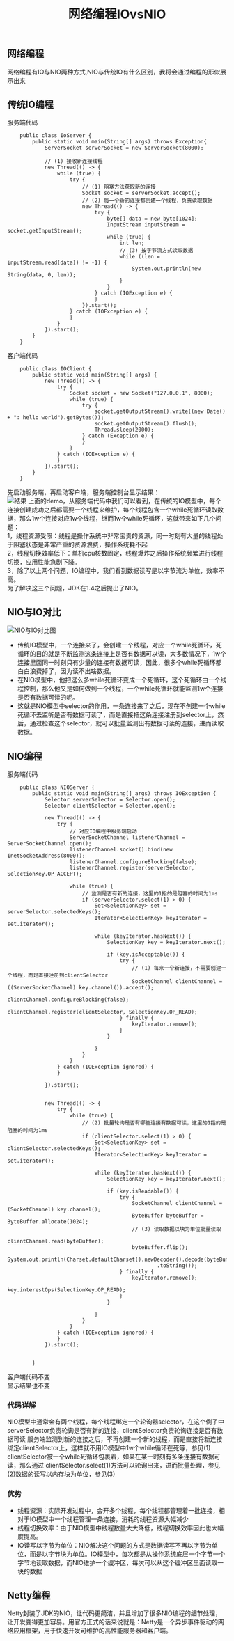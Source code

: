﻿---
layout: post
title: 网络编程IOvsNIO
tags:
- tcp
- io
categories: network
description: 网络编程IOvsNIO
---
## 网络编程
网络编程有IO与NIO两种方式,NIO与传统IO有什么区别，我将会通过编程的形似展示出来

<!-- more -->

## 传统IO编程
服务端代码
```
	public class IoServer {
		public static void main(String[] args) throws Exception{
			ServerSocket serverSocket = new ServerSocket(8000);

			// (1) 接收新连接线程
			new Thread(() -> {
				while (true) {
					try {
						// (1) 阻塞方法获取新的连接
						Socket socket = serverSocket.accept();
						// (2) 每一个新的连接都创建一个线程，负责读取数据
						new Thread(() -> {
							try {
								byte[] data = new byte[1024];
								InputStream inputStream = socket.getInputStream();
								while (true) {
									int len;
									// (3) 按字节流方式读取数据
									while ((len = inputStream.read(data)) != -1) {
										System.out.println(new String(data, 0, len));
									}
								}
							} catch (IOException e) {
							}
						}).start();
					} catch (IOException e) {
					}
				}
			}).start();
		}
	}
```
客户端代码  
```
	public class IOClient {
		public static void main(String[] args) {
			new Thread(() -> {
				try {
					Socket socket = new Socket("127.0.0.1", 8000);
					while (true) {
						try {
							socket.getOutputStream().write((new Date() + ": hello world").getBytes());
							socket.getOutputStream().flush();
							Thread.sleep(2000);
						} catch (Exception e) {
						}
					}
				} catch (IOException e) {
				}
			}).start();
		}
	}
```
先启动服务端，再启动客户端，服务端控制台显示结果：  
![结果](\assets\img\networkCode_1.jpg)
上面的demo，从服务端代码中我们可以看到，在传统的IO模型中，每个连接创建成功之后都需要一个线程来维护，每个线程包含一个while死循环读取数据，那么1w个连接对应1w个线程，继而1w个while死循环，这就带来如下几个问题：  
1，线程资源受限：线程是操作系统中非常宝贵的资源，同一时刻有大量的线程处于阻塞状态是非常严重的资源浪费，操作系统耗不起  
2，线程切换效率低下：单机cpu核数固定，线程爆炸之后操作系统频繁进行线程切换，应用性能急剧下降。  
3，除了以上两个问题，IO编程中，我们看到数据读写是以字节流为单位，效率不高。  
为了解决这三个问题，JDK在1.4之后提出了NIO。  
## NIO与IO对比
![NIO与IO对比图](\assets\img\networkCode_2.jpg)
- 传统IO模型中，一个连接来了，会创建一个线程，对应一个while死循环，死循环的目的就是不断监测这条连接上是否有数据可以读，大多数情况下，1w个连接里面同一时刻只有少量的连接有数据可读，因此，很多个while死循环都白白浪费掉了，因为读不出啥数据。  
- 在NIO模型中，他把这么多while死循环变成一个死循环，这个死循环由一个线程控制，那么他又是如何做到一个线程，一个while死循环就能监测1w个连接是否有数据可读的呢。  
- 这就是NIO模型中selector的作用，一条连接来了之后，现在不创建一个while死循环去监听是否有数据可读了，而是直接把这条连接注册到selector上，然后，通过检查这个selector，就可以批量监测出有数据可读的连接，进而读取数据。  
## NIO编程
服务端代码  
```
	public class NIOServer {
		public static void main(String[] args) throws IOException {
			Selector serverSelector = Selector.open();
			Selector clientSelector = Selector.open();

			new Thread(() -> {
				try {
					// 对应IO编程中服务端启动
					ServerSocketChannel listenerChannel = ServerSocketChannel.open();
					listenerChannel.socket().bind(new InetSocketAddress(8000));
					listenerChannel.configureBlocking(false);
					listenerChannel.register(serverSelector, SelectionKey.OP_ACCEPT);

					while (true) {
						// 监测是否有新的连接，这里的1指的是阻塞的时间为1ms
						if (serverSelector.select(1) > 0) {
							Set<SelectionKey> set = serverSelector.selectedKeys();
							Iterator<SelectionKey> keyIterator = set.iterator();

							while (keyIterator.hasNext()) {
								SelectionKey key = keyIterator.next();

								if (key.isAcceptable()) {
									try {
										// (1) 每来一个新连接，不需要创建一个线程，而是直接注册到clientSelector
										SocketChannel clientChannel = ((ServerSocketChannel) key.channel()).accept();
										clientChannel.configureBlocking(false);
										clientChannel.register(clientSelector, SelectionKey.OP_READ);
									} finally {
										keyIterator.remove();
									}
								}

							}
						}
					}
				} catch (IOException ignored) {
				}

			}).start();


			new Thread(() -> {
				try {
					while (true) {
						// (2) 批量轮询是否有哪些连接有数据可读，这里的1指的是阻塞的时间为1ms
						if (clientSelector.select(1) > 0) {
							Set<SelectionKey> set = clientSelector.selectedKeys();
							Iterator<SelectionKey> keyIterator = set.iterator();

							while (keyIterator.hasNext()) {
								SelectionKey key = keyIterator.next();

								if (key.isReadable()) {
									try {
										SocketChannel clientChannel = (SocketChannel) key.channel();
										ByteBuffer byteBuffer = ByteBuffer.allocate(1024);
										// (3) 读取数据以块为单位批量读取
										clientChannel.read(byteBuffer);
										byteBuffer.flip();
										System.out.println(Charset.defaultCharset().newDecoder().decode(byteBuffer)
												.toString());
									} finally {
										keyIterator.remove();
										key.interestOps(SelectionKey.OP_READ);
									}
								}

							}
						}
					}
				} catch (IOException ignored) {
				}
			}).start();


		}
```
客户端代码不变  
显示结果也不变  
### 代码详解
NIO模型中通常会有两个线程，每个线程绑定一个轮询器selector，在这个例子中serverSelector负责轮询是否有新的连接，clientSelector负责轮询连接是否有数据可读 服务端监测到新的连接之后，不再创建一个新的线程，而是直接将新连接绑定clientSelector上，这样就不用IO模型中1w个while循环在死等，参见(1) clientSelector被一个while死循环包裹着，如果在某一时刻有多条连接有数据可读，那么通过 clientSelector.select(1)方法可以轮询出来，进而批量处理，参见(2)数据的读写以内存块为单位，参见(3)
### 优势
- 线程资源：实际开发过程中，会开多个线程，每个线程都管理着一批连接，相对于IO模型中一个线程管理一条连接，消耗的线程资源大幅减少  
- 线程切换效率：由于NIO模型中线程数量大大降低，线程切换效率因此也大幅度提高。  
- IO读写以字节为单位：NIO解决这个问题的方式是数据读写不再以字节为单位，而是以字节块为单位。IO模型中，每次都是从操作系统底层一个字节一个字节地读取数据，而NIO维护一个缓冲区，每次可以从这个缓冲区里面读取一块的数据
## Netty编程
Netty封装了JDK的NIO，让代码更简洁，并且增加了很多NIO编程的细节处理，让开发变得更加容易。用官方正式的话来说就是：Netty是一个异步事件驱动的网络应用框架，用于快速开发可维护的高性能服务器和客户端。  





